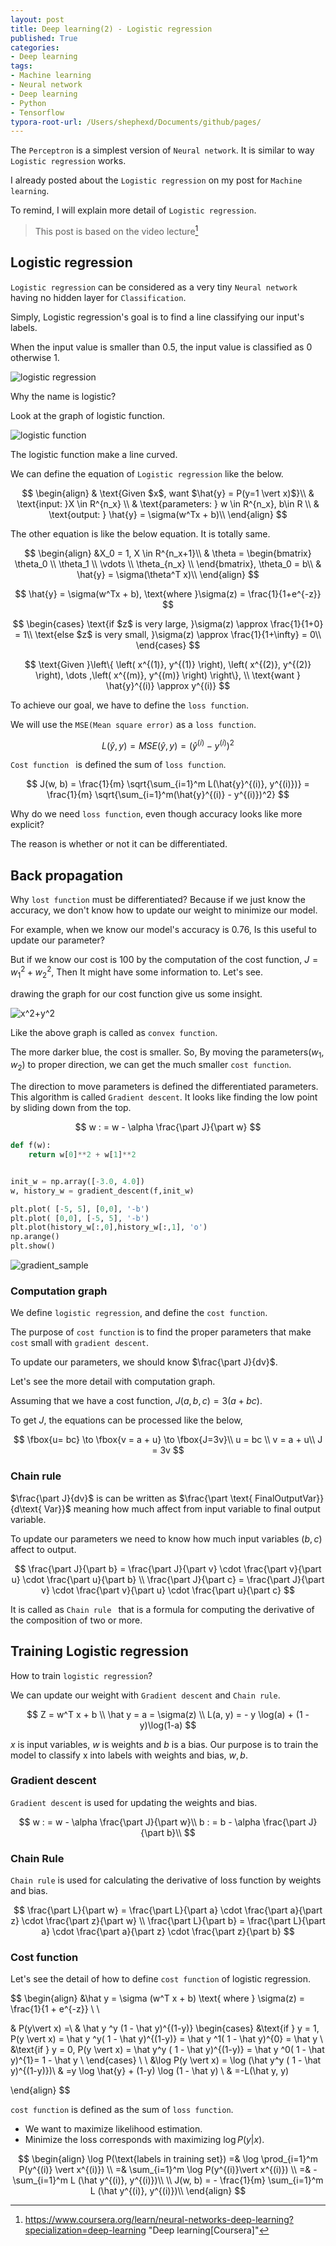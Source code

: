 ```yaml
---
layout: post
title: Deep learning(2) - Logistic regression
published: True
categories:
- Deep learning
tags:
- Machine learning
- Neural network
- Deep learning
- Python
- Tensorflow
typora-root-url: /Users/shephexd/Documents/github/pages/
---
```




The `Perceptron` is a simplest version of `Neural network`.  It is similar to way `Logistic regression` works.

I already posted about the `Logistic regression` on my post for `Machine learning`.

To remind, I will explain more detail of `Logistic regression`.

<!--more-->

> This post is based on the video lecture[^1]







## Logistic regression

`Logistic regression` can be considered as a very tiny `Neural network` having no hidden layer for `Classification`.



Simply, Logistic regression's goal is to find a line classifying our input's labels.



When the input value is smaller than $0.5$, the input value is classified as 0 otherwise 1.

![logistic regression](https://upload.wikimedia.org/wikipedia/commons/thumb/6/6d/Exam_pass_logistic_curve.jpeg/400px-Exam_pass_logistic_curve.jpeg)



Why the name is logistic?

Look at the graph of logistic function.



![logistic function](https://upload.wikimedia.org/wikipedia/commons/thumb/8/88/Logistic-curve.svg/320px-Logistic-curve.svg.png)

The logistic function make a line curved.





We can define the equation of `Logistic regression` like the below.



$$
\begin{align}
& \text{Given $x$, want $\hat{y} = P(y=1 \vert x)$}\\
& \text{input: }X \in R^{n_x} \\
& \text{parameters: } w \in R^{n_x}, b\in R \\
& \text{output: } \hat{y} = \sigma(w^Tx + b)\\
\end{align}
$$



The other equation is like the below equation. It is totally same.



$$
\begin{align}
&X_0 = 1, X \in R^{n_x+1}\\
& \theta = 
\begin{bmatrix}
\theta_0 \\
\theta_1 \\
\vdots \\
\theta_{n_x} \\
\end{bmatrix}, \theta_0 = b\\
& \hat{y} = \sigma(\theta^T x)\\
\end{align}
$$




$$
\hat{y} = \sigma(w^Tx + b), \text{where  }\sigma(z) = \frac{1}{1+e^{-z}}
$$




$$
\begin{cases}
\text{if $z$ is very large, }\sigma(z) \approx \frac{1}{1+0} =  1\\
\text{else $z$ is very small, }\sigma(z) \approx \frac{1}{1+\infty} =  0\\
\end{cases}
$$




$$
\text{Given }\left\{ \left( x^{(1)}, y^{(1)} \right), \left( x^{(2)}, y^{(2)} \right), \dots ,\left( x^{(m)}, y^{(m)} \right) \right\}, \\
\text{want } \hat{y}^{(i)} \approx y^{(i)}
$$



To achieve our goal, we have to define the `loss function`.

We will use the `MSE(Mean square error)` as a `loss function`.



$$
L(\hat{y}, y) =MSE(\hat{y}, y) = (\hat{y}^{(i)} - y^{(i)})^2
$$



`Cost function ` is defined the sum of `loss function`.



$$
J(w, b) = \frac{1}{m} \sqrt{\sum_{i=1}^m L(\hat{y}^{(i)}, y^{(i)})} = \frac{1}{m} \sqrt{\sum_{i=1}^m(\hat{y}^{(i)} - y^{(i)})^2}
$$



Why do we need `loss function`, even though accuracy looks like more explicit? 

The reason is whether or not it can be differentiated. 



## Back propagation

Why `lost function` must be differentiated? Because if we just know the accuracy, we don't know how to update our weight to minimize our model.



For example, when we know our model's accuracy is 0.76, Is this useful to update our parameter?

But if we know our cost is 100 by the computation of the cost function, $J = w_1^2 + w_2^2$, Then It might have some information to. Let's see.



drawing the graph for our cost function give us some insight.

![x^2+y^2](/assets/post_images/DeepLearning/x%5E2+y%5E2.png)



Like the above graph is called as `convex function`. 

The more darker blue, the cost is smaller. So, By moving the parameters($w_1, w_2$) to proper direction, we can get the much smaller `cost function`.



The direction to move parameters is defined the differentiated parameters. This algorithm is called `Gradient descent`. It looks like finding the low point by sliding down from the top.


$$
w : = w - \alpha \frac{\part J}{\part w}
$$


```python
def f(w):
    return w[0]**2 + w[1]**2


init_w = np.array([-3.0, 4.0])
w, history_w = gradient_descent(f,init_w)

plt.plot( [-5, 5], [0,0], '-b')
plt.plot( [0,0], [-5, 5], '-b')
plt.plot(history_w[:,0],history_w[:,1], 'o')
np.arange()
plt.show()
```



![gradient_sample](/assets/post_images/DeepLearning/gradient_sample.png)







### Computation graph

We define `logistic regression`, and define the `cost function`.

The purpose of `cost function` is to find the proper parameters that make `cost` small with `gradient descent`. 





To update our parameters, we should know $\frac{\part J}{dv}$.

Let's see the more detail with computation graph.



Assuming that we have a cost function, $J(a,b,c) = 3(a + bc)$.

To get  $J$, the equations can be processed like the below, 




$$
\fbox{u= bc} \to \fbox{v = a + u} \to \fbox{J=3v}\\
u = bc \\
v = a + u\\
J = 3v
$$



### Chain rule



$\frac{\part J}{dv}$ is can be written as $\frac{\part \text{ FinalOutputVar}}{d\text{ Var}}$ meaning how much affect from input variable to final output variable.

To update our parameters we need to know how much input variables ($b, c$) affect to output.


$$
\frac{\part J}{\part b} = \frac{\part J}{\part v} \cdot \frac{\part v}{\part u} \cdot \frac{\part u}{\part b} \\
\frac{\part J}{\part c} = \frac{\part J}{\part v} \cdot \frac{\part v}{\part u} \cdot \frac{\part u}{\part c}
$$


It is called as `Chain rule `  that is a formula for computing the derivative of the composition of two or more.





## Training Logistic regression



How to train `logistic regression`? 

We can update our weight with `Gradient descent` and `Chain rule`. 


$$
Z = w^T x + b \\
\hat y = a = \sigma(z) \\
L(a, y) = - y \log(a) + (1 - y)\log(1-a)
$$


$x$ is input variables, $w$ is weights and $b$ is a bias. Our purpose is to train the model to classify x into labels with weights and bias, $w, b$.  





### Gradient descent 

`Gradient descent` is used for updating the weights and bias.


$$
w : = w - \alpha \frac{\part J}{\part w}\\
b : = b - \alpha \frac{\part J}{\part b}\\
$$


### Chain Rule

`Chain rule` is used for calculating the derivative of loss function by weights and bias.


$$
\frac{\part L}{\part w} = \frac{\part L}{\part a} \cdot \frac{\part a}{\part z} \cdot \frac{\part z}{\part w} \\
\frac{\part L}{\part b} = \frac{\part L}{\part a} \cdot \frac{\part a}{\part z} \cdot \frac{\part z}{\part b}
$$


### Cost function

Let's see the detail of how to define `cost function` of logistic regression.







$$
\begin{align}
&\hat y = \sigma (w^T x + b) \text{ where } \sigma(z) = \frac{1}{1 + e^{-z}} \\
\\

& P(y\vert x) =\\
& \hat y ^y (1 - \hat y)^{(1-y)}
	\begin{cases}
		&\text{if } y = 1, P(y \vert x) = \hat y ^y( 1 - \hat y)^{(1-y)} = \hat y ^1( 1 - \hat y)^{0} = \hat y \\
		&\text{if } y = 0, P(y \vert x) = \hat y^y ( 1 - \hat y)^{(1-y)} = \hat y ^0( 1 - \hat y)^{1}= 1 - \hat y \\
	\end{cases}
\\
\\
&\log P(y \vert x) = \log (\hat y^y ( 1 - \hat y)^{(1-y)})\\
& =y \log \hat{y} + (1-y) \log (1 - \hat y) \\
& =-L(\hat y, y)

\end{align}
$$



`cost function` is defined as the sum of `loss function`.



-   We want to maximize likelihood estimation.
-    Minimize the loss corresponds with maximizing $\log P(y  \vert x)$.



$$
\begin{align}
\log P(\text{labels in training set}) =& \log \prod_{i=1}^m P(y^{(i)} \vert x^{(i)}) \\
=&  \sum_{i=1}^m \log P(y^{(i)}\vert x^{(i)}) \\
=& -\sum_{i=1}^m  L (\hat y^{(i)}, y^{(i)})\\
\\
J(w, b) = - \frac{1}{m} \sum_{i=1}^m  L (\hat y^{(i)}, y^{(i)})\\
\end{align}
$$







[^1]: https://www.coursera.org/learn/neural-networks-deep-learning?specialization=deep-learning	"Deep learning[Coursera]"

